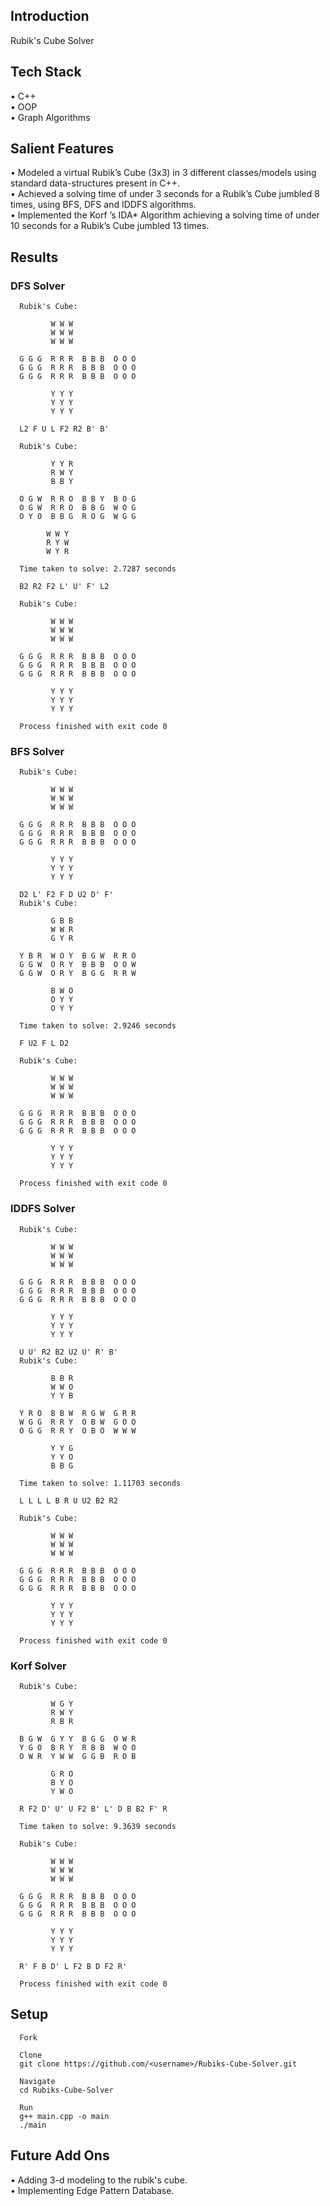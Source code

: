 ## Introduction
Rubik's Cube Solver

## Tech Stack
• C++ <br />
• OOP  <br />
• Graph Algorithms

## Salient Features
• Modeled a virtual Rubik’s Cube (3x3) in 3 different classes/models using standard data-structures present in C++. <br />
• Achieved a solving time of under 3 seconds for a Rubik’s Cube jumbled 8 times, using BFS, DFS and IDDFS algorithms. <br />
• Implemented the Korf ’s IDA* Algorithm achieving a solving time of under 10 seconds for a Rubik’s Cube jumbled 13 times.

## Results
### DFS Solver 
      Rubik's Cube:
      
             W W W 
             W W W 
             W W W 
      
      G G G  R R R  B B B  O O O 
      G G G  R R R  B B B  O O O 
      G G G  R R R  B B B  O O O 

             Y Y Y 
             Y Y Y 
             Y Y Y 

      L2 F U L F2 R2 B' B' 
      
      Rubik's Cube:

             Y Y R 
             R W Y 
             B B Y 

      O G W  R R O  B B Y  B O G 
      O G W  R R O  B B G  W O G 
      O Y O  B B G  R O G  W G G 
    
            W W Y 
            R Y W 
            W Y R 

      Time taken to solve: 2.7287 seconds
      
      B2 R2 F2 L' U' F' L2 
      
      Rubik's Cube:

             W W W 
             W W W 
             W W W 

      G G G  R R R  B B B  O O O 
      G G G  R R R  B B B  O O O 
      G G G  R R R  B B B  O O O 

             Y Y Y 
             Y Y Y 
             Y Y Y 

      Process finished with exit code 0

### BFS Solver 
      Rubik's Cube:

             W W W 
             W W W 
             W W W 
      
      G G G  R R R  B B B  O O O 
      G G G  R R R  B B B  O O O 
      G G G  R R R  B B B  O O O 

             Y Y Y 
             Y Y Y 
             Y Y Y 

      D2 L' F2 F D U2 D' F' 
      Rubik's Cube:

             G B B 
             W W R 
             G Y R 

      Y B R  W O Y  B G W  R R O 
      G G W  O R Y  B B B  O O W 
      G G W  O R Y  B G G  R R W 

             B W O 
             O Y Y 
             O Y Y 

      Time taken to solve: 2.9246 seconds
      
      F U2 F L D2 

      Rubik's Cube:

             W W W 
             W W W 
             W W W 

      G G G  R R R  B B B  O O O 
      G G G  R R R  B B B  O O O 
      G G G  R R R  B B B  O O O 

             Y Y Y 
             Y Y Y 
             Y Y Y 

      Process finished with exit code 0

### IDDFS Solver 
      Rubik's Cube:

             W W W 
             W W W 
             W W W 

      G G G  R R R  B B B  O O O 
      G G G  R R R  B B B  O O O 
      G G G  R R R  B B B  O O O 

             Y Y Y 
             Y Y Y 
             Y Y Y 

      U U' R2 B2 U2 U' R' B' 
      Rubik's Cube:

             B B R 
             W W O 
             Y Y B 

      Y R O  B B W  R G W  G R R 
      W G G  R R Y  O B W  G O O 
      O G G  R R Y  O B O  W W W 
      
             Y Y G 
             Y Y O 
             B B G 

      Time taken to solve: 1.11703 seconds
      
      L L L L B R U U2 B2 R2 
      
      Rubik's Cube:

             W W W 
             W W W 
             W W W 

      G G G  R R R  B B B  O O O 
      G G G  R R R  B B B  O O O 
      G G G  R R R  B B B  O O O 

             Y Y Y 
             Y Y Y 
             Y Y Y 

      Process finished with exit code 0

### Korf Solver 
      Rubik's Cube:

             W G Y 
             R W Y 
             R B R 

      B G W  G Y Y  B G G  O W R 
      Y G O  B R Y  R B B  W O O 
      O W R  Y W W  G G B  R O B 

             G R O 
             B Y O 
             Y W O 

      R F2 D' U' U F2 B' L' D B B2 F' R 
      
      Time taken to solve: 9.3639 seconds
      
      Rubik's Cube:

             W W W 
             W W W 
             W W W 

      G G G  R R R  B B B  O O O 
      G G G  R R R  B B B  O O O 
      G G G  R R R  B B B  O O O 

             Y Y Y 
             Y Y Y 
             Y Y Y 

      R' F B D' L F2 B D F2 R' 

      Process finished with exit code 0

## Setup
      Fork
      
      Clone 
      git clone https://github.com/<username>/Rubiks-Cube-Solver.git

      Navigate
      cd Rubiks-Cube-Solver

      Run
      g++ main.cpp -o main
      ./main

## Future Add Ons
• Adding 3-d modeling to the rubik's cube. <br />
• Implementing Edge Pattern Database.
